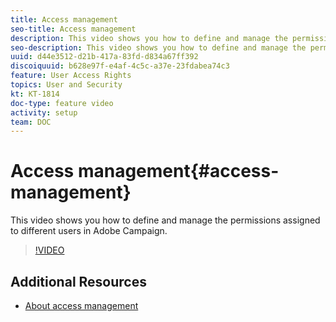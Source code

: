 ```yaml
---
title: Access management
seo-title: Access management
description: This video shows you how to define and manage the permissions assigned to different users in Adobe Campaign.
seo-description: This video shows you how to define and manage the permissions assigned to different users in Adobe Campaign.
uuid: d44e3512-d21b-417a-83fd-d834a67ff392
discoiquuid: b628e97f-e4af-4c5c-a37e-23fdabea74c3
feature: User Access Rights
topics: User and Security
kt: KT-1814
doc-type: feature video
activity: setup
team: DOC
---
```


# Access management{#access-management}

This video shows you how to define and manage the permissions assigned to different users in Adobe Campaign.

>[!VIDEO](https://video.tv.adobe.com/v/24671?quality=12)

## Additional Resources

* [About access management](https://helpx.adobe.com/campaign/standard/administration/using/about-access-management.html)
